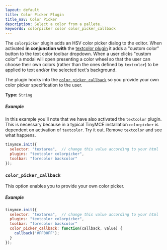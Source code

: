 ```yaml
---
layout: default
title: Color Picker Plugin
title_nav: Color Picker
description: Select a color from a pallete.
keywords: colorpicker color color_picker_callback
---
```


The `colorpicker` plugin adds an HSV color picker dialog to the editor. When activated **in conjunction with** the [textcolor plugin](../textcolor/) it adds a "custom color" button to the text color toolbar dropdown. When a user clicks "custom color" a modal will open presenting a color wheel so that the user can choose their own colors (rather than the ones defined by `textcolor`) to be applied to text and/or the selected text's background.

The plugin hooks into the [`color_picker_callback`](#color_picker_callback) so you provide your own color picker specification to the user.

**Type:** `String`

##### Example

In this example you'll note that we have also activated the `textcolor` plugin. This is necessary because in a typical TinyMCE installation `colorpicker` is dependent on activation of `textcolor`. Try it out. Remove `textcolor` and see what happens.

```js
tinymce.init({
  selector: "textarea",  // change this value according to your html
  plugins: "textcolor colorpicker",
  toolbar: "forecolor backcolor"
});
```

### `color_picker_callback`

This option enables you to provide your own color picker.

##### Example

```js
tinymce.init({
  selector: "textarea",  // change this value according to your html
  plugins: "textcolor colorpicker",
  toolbar: "forecolor backcolor"
  color_picker_callback: function(callback, value) {
    callback('#FF00FF');
  }
});
```
